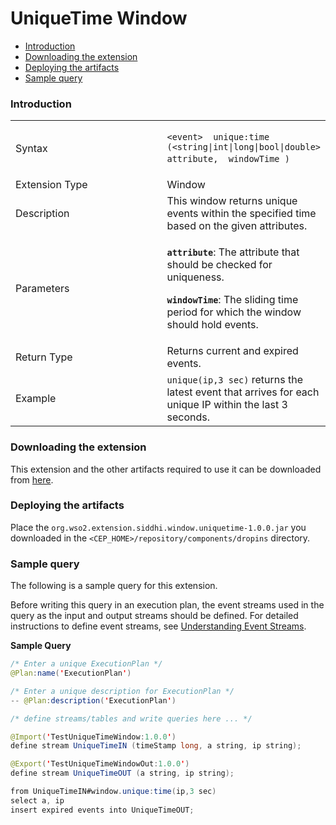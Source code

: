# UniqueTime Window

-   [Introduction](#UniqueTimeWindow-Introduction)
-   [Downloading the
    extension](#UniqueTimeWindow-Downloadingtheextension)
-   [Deploying the artifacts](#UniqueTimeWindow-Deployingtheartifacts)
-   [Sample query](#UniqueTimeWindow-Samplequery)

### Introduction

<table>
<colgroup>
<col style="width: 50%" />
<col style="width: 50%" />
</colgroup>
<tbody>
<tr class="odd">
<td>Syntax</td>
<td><p><code>&lt;event&gt;  unique:time (&lt;string|int|long|bool|double&gt;  attribute,  windowTime )</code> </p></td>
</tr>
<tr class="even">
<td>Extension Type</td>
<td>Window</td>
</tr>
<tr class="odd">
<td>Description</td>
<td>This window returns unique events within the specified time based on the given attributes.</td>
</tr>
<tr class="even">
<td>Parameters</td>
<td><p><strong><code>attribute</code></strong>: The attribute that should be checked for uniqueness.</p>
<p><strong><code>windowTime</code></strong>: The sliding time period for which the window should hold events.</p></td>
</tr>
<tr class="odd">
<td>Return Type</td>
<td>Returns current and expired events.</td>
</tr>
<tr class="even">
<td>Example</td>
<td><code>unique(ip,3 sec)</code> returns the latest event that arrives for each unique IP within the last 3 seconds.<code></code></td>
</tr>
</tbody>
</table>

### Downloading the extension

This extension and the other artifacts required to use it can be
downloaded from [here](https://store.wso2.com/).

### Deploying the artifacts

Place the `org.wso2.extension.siddhi.window.uniquetime-1.0.0.jar` you
downloaded in the `<CEP_HOME>/repository/components/dropins` directory.

### Sample query

The following is a sample query for this extension.

Before writing this query in an execution plan, the event streams used
in the query as the input and output streams should be defined. For
detailed instructions to define event streams, see [Understanding Event
Streams](http://docs.wso2.com/complex-event-processor/Understanding%20Event%20Streams).

**Sample Query**

``` java
/* Enter a unique ExecutionPlan */
@Plan:name('ExecutionPlan')

/* Enter a unique description for ExecutionPlan */
-- @Plan:description('ExecutionPlan')

/* define streams/tables and write queries here ... */

@Import('TestUniqueTimeWindow:1.0.0')
define stream UniqueTimeIN (timeStamp long, a string, ip string);

@Export('TestUniqueTimeWindowOut:1.0.0')
define stream UniqueTimeOUT (a string, ip string);

from UniqueTimeIN#window.unique:time(ip,3 sec)
select a, ip
insert expired events into UniqueTimeOUT;
```
